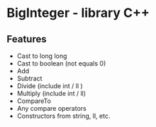 # BigInteger - library C++

## Features

+ Cast to long long 
+ Cast to boolean (not equals 0) 
+ Add
+ Subtract
+ Divide (include int / ll )
+ Multiply (include int / ll)
+ CompareTo
+ Any compare operators
+ Constructors from string, ll, etc.
